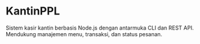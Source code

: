 # KantinPPL
Sistem kasir kantin berbasis Node.js dengan antarmuka CLI dan REST API. Mendukung manajemen menu, transaksi, dan status pesanan.

